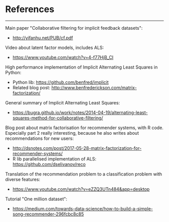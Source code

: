 # References
-----------------------

Main paper "Collaborative filtering for implicit feedback datasets":
- http://yifanhu.net/PUB/cf.pdf

Video about latent factor models, includes ALS:
- https://www.youtube.com/watch?v=4-f77HjB_CI

High performance implementation of Implicit Alternating Least Squares in Python:
- Python lib: https://github.com/benfred/implicit
- Related blog post: http://www.benfrederickson.com/matrix-factorization/

General summary of Implicit Alternating Least Squares:
- https://bugra.github.io/work/notes/2014-04-19/alternating-least-squares-method-for-collaborative-filtering/

Blog post about matrix factorisation for recommender systems, with R code. Especially part 2 really interesting, because he also writes about recommendations for new users:
- http://dsnotes.com/post/2017-05-28-matrix-factorization-for-recommender-systems/
- R lib parallelised implementation of ALS: https://github.com/dselivanov/reco

Translation of the recommendation problem to a classification problem with diverse features:
- https://www.youtube.com/watch?v=eZZQ3UTn484&app=desktop

Tutorial "One million dataset":
- https://medium.com/towards-data-science/how-to-build-a-simple-song-recommender-296fcbc8c85

